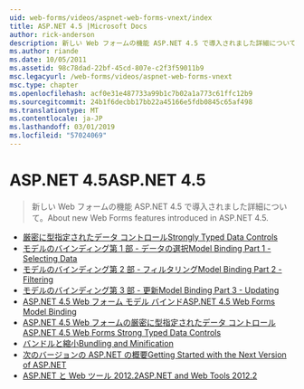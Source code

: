 ```yaml
---
uid: web-forms/videos/aspnet-web-forms-vnext/index
title: ASP.NET 4.5 |Microsoft Docs
author: rick-anderson
description: 新しい Web フォームの機能 ASP.NET 4.5 で導入されました詳細について。
ms.author: riande
ms.date: 10/05/2011
ms.assetid: 98c78dad-22bf-45cd-807e-c2f3f59011b9
msc.legacyurl: /web-forms/videos/aspnet-web-forms-vnext
msc.type: chapter
ms.openlocfilehash: acf0e31e487733a99b1c7b02a1a773c61ffc12b9
ms.sourcegitcommit: 24b1f6decbb17bb22a45166e5fdb0845c65af498
ms.translationtype: MT
ms.contentlocale: ja-JP
ms.lasthandoff: 03/01/2019
ms.locfileid: "57024069"
---
```

<a name="aspnet-45"></a><span data-ttu-id="2cd62-103">ASP.NET 4.5</span><span class="sxs-lookup"><span data-stu-id="2cd62-103">ASP.NET 4.5</span></span>
====================
> <span data-ttu-id="2cd62-104">新しい Web フォームの機能 ASP.NET 4.5 で導入されました詳細について。</span><span class="sxs-lookup"><span data-stu-id="2cd62-104">About new Web Forms features introduced in ASP.NET 4.5.</span></span>


- [<span data-ttu-id="2cd62-105">厳密に型指定されたデータ コントロール</span><span class="sxs-lookup"><span data-stu-id="2cd62-105">Strongly Typed Data Controls</span></span>](aspnet-vnext-videos-strongly-typed-data-controls.md)
- [<span data-ttu-id="2cd62-106">モデルのバインディング第 1 部 - データの選択</span><span class="sxs-lookup"><span data-stu-id="2cd62-106">Model Binding Part 1 - Selecting Data</span></span>](aspnet-vnext-videos-model-binding-part-1-selecting-data.md)
- [<span data-ttu-id="2cd62-107">モデルのバインディング第 2 部 - フィルタリング</span><span class="sxs-lookup"><span data-stu-id="2cd62-107">Model Binding Part 2 - Filtering</span></span>](aspnet-vnext-videos-model-binding-part-2-filtering.md)
- [<span data-ttu-id="2cd62-108">モデルのバインディング第 3 部 - 更新</span><span class="sxs-lookup"><span data-stu-id="2cd62-108">Model Binding Part 3 - Updating</span></span>](aspnet-vnext-videos-model-binding-part-3-updating.md)
- [<span data-ttu-id="2cd62-109">ASP.NET 4.5 Web フォーム モデル バインド</span><span class="sxs-lookup"><span data-stu-id="2cd62-109">ASP.NET 4.5 Web Forms Model Binding</span></span>](aspnet-45-web-forms-model-binding.md)
- [<span data-ttu-id="2cd62-110">ASP.NET 4.5 Web フォームの厳密に型指定されたデータ コントロール</span><span class="sxs-lookup"><span data-stu-id="2cd62-110">ASP.NET 4.5 Web Forms Strong Typed Data Controls</span></span>](aspnet-45-web-forms-strong-typed-data-controls.md)
- [<span data-ttu-id="2cd62-111">バンドルと縮小</span><span class="sxs-lookup"><span data-stu-id="2cd62-111">Bundling and Minification</span></span>](aspnet-vnext-videos-bundling-and-minification.md)
- [<span data-ttu-id="2cd62-112">次のバージョンの ASP.NET の概要</span><span class="sxs-lookup"><span data-stu-id="2cd62-112">Getting Started with the Next Version of ASP.NET</span></span>](getting-started-with-the-next-version-of-aspnet.md)
- [<span data-ttu-id="2cd62-113">ASP.NET と Web ツール 2012.2</span><span class="sxs-lookup"><span data-stu-id="2cd62-113">ASP.NET and Web Tools 2012.2</span></span>](aspnet-and-web-tools-20122.md)
